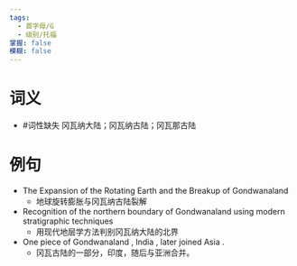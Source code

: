 ```yaml
---
tags:
  - 首字母/G
  - 级别/托福
掌握: false
模糊: false
---
```

# 词义
- #词性缺失 冈瓦纳大陆；冈瓦纳古陆；冈瓦那古陆
# 例句
- The Expansion of the Rotating Earth and the Breakup of Gondwanaland
	- 地球旋转膨胀与冈瓦纳古陆裂解
- Recognition of the northern boundary of Gondwanaland using modern stratigraphic techniques
	- 用现代地层学方法判别冈瓦纳大陆的北界
- One piece of Gondwanaland , India , later joined Asia .
	- 冈瓦古陆的一部分，印度，随后与亚洲合并。
